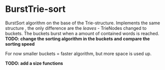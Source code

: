 # BurstTrie-sort

BurstSort algorithm on the base of the Trie-structure.
Implements the same structure , the only difference are the *leaves* - TrieNodes changed to buckets.
The buckets burst when a amount of contained words is reached. **TODO: change the sorting algorithm in the buckets
and compare the sorting speed**

For now smaller buckets = faster algorithm, but more space is used up.

**TODO: add a size functions**
